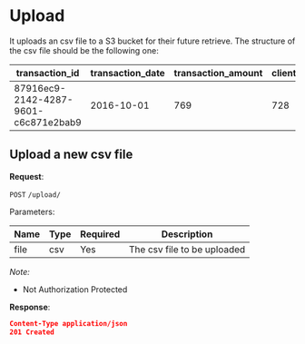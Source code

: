 # Upload

It uploads an csv file to a S3 bucket for their future retrieve. The structure of the csv file should be the following one:

| transaction_id                       | transaction_date | transaction_amount | client_id | client_name |
| ------------------------------------ | ---------------- | ------------------ | --------- | ----------- |
| 87916ec9-2142-4287-9601-c6c871e2bab9 | 2016-10-01       | 769                | 728       | Dawn Roll   |

## Upload a new csv file

**Request**:

`POST` `/upload/`

Parameters:

| Name | Type | Required | Description                 |
| ---- | ---- | -------- | --------------------------- |
| file | csv  | Yes      | The csv file to be uploaded |

_Note:_

- Not Authorization Protected

**Response**:

```json
Content-Type application/json
201 Created
```
